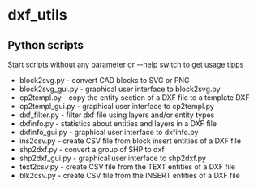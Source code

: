 # dxf_utils

## Python scripts

Start scripts without any parameter or --help switch to get usage tipps

* block2svg.py - convert CAD blocks to SVG or PNG
* block2svg_gui.py - graphical user interface to block2svg.py
* cp2templ.py - copy the entity section of a DXF file to a template DXF
* cp2templ_gui.py - graphical user interface to cp2templ.py
* dxf_filter.py - filter dxf file using layers and/or entity types
* dxfinfo.py  - statistics about entities and layers in a DXF file
* dxfinfo_gui.py - graphical user interface to dxfinfo.py
* ins2csv.py - create CSV file from block insert entities of a DXF file
* shp2dxf.py - convert a group of SHP to dxf
* shp2dxf_gui.py - graphical user interface to shp2dxf.py
* text2csv.py - create CSV file from the TEXT entities of a DXF file
* blk2csv.py - create CSV file from the INSERT entities of a DXF file
